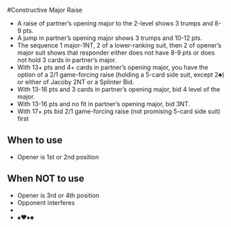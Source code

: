 #Constructive Major Raise
- A raise of partner’s opening major to the 2-level shows 3 trumps and 8-9 pts.
- A jump in partner’s opening major shows 3 trumps and 10-12 pts.
- The sequence 1 major-1NT, 2 of a lower-ranking suit, then 2 of opener’s major suit shows that responder either does not have 8-9 pts or does not hold 3 cards in partner’s major.
- With 13+ pts and 4+ cards in partner’s opening major, you have the option of a 2/1 game-forcing raise (holding a 5-card side suit, except 2♣) or either of Jacoby 2NT or a Splinter Bid.
- With 13-16 pts and 3 cards in partner’s opening major, bid 4 level of the major.
- With 13-16 pts and no fit in partner’s opening major, bid 3NT.
- With 17+ pts bid 2/1 game-forcing raise (not promising 5-card side suit) first


## When to use
- Opener is 1st or 2nd position


## When NOT to use
- Opener is 3rd or 4th position
- Opponent interferes
- 
- ♠♥♦♣
